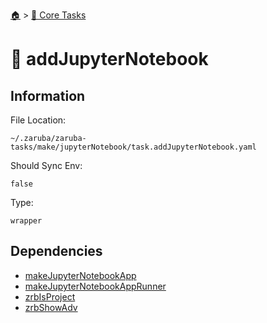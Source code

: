 <!--startTocHeader-->
[🏠](../README.md) > [🥝 Core Tasks](README.md)
# 🧪 addJupyterNotebook
<!--endTocHeader-->

## Information

File Location:

    ~/.zaruba/zaruba-tasks/make/jupyterNotebook/task.addJupyterNotebook.yaml

Should Sync Env:

    false

Type:

    wrapper


## Dependencies

* [makeJupyterNotebookApp](makeJupyterNotebookApp.md)
* [makeJupyterNotebookAppRunner](makeJupyterNotebookAppRunner.md)
* [zrbIsProject](zrbIsProject.md)
* [zrbShowAdv](zrbShowAdv.md)